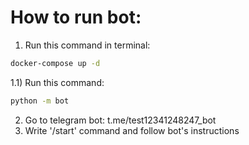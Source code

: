 # How to run bot:

1) Run this command in terminal:
```cmd
docker-compose up -d
```
1.1) Run this command:
```cmd
python -m bot
```
2) Go to telegram bot:
t.me/test12341248247_bot
3) Write '/start' command and follow bot's instructions